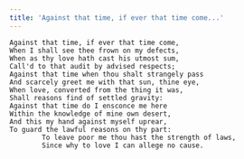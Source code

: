 ```yaml
---
title: 'Against that time, if ever that time come...'
---
```


    Against that time, if ever that time come,
    When I shall see thee frown on my defects,
    When as thy love hath cast his utmost sum,
    Call'd to that audit by advised respects;
    Against that time when thou shalt strangely pass
    And scarcely greet me with that sun, thine eye,
    When love, converted from the thing it was,
    Shall reasons find of settled gravity:
    Against that time do I ensconce me here
    Within the knowledge of mine own desert,
    And this my hand against myself uprear,
    To guard the lawful reasons on thy part:
    		To leave poor me thou hast the strength of laws,
    		Since why to love I can allege no cause.
